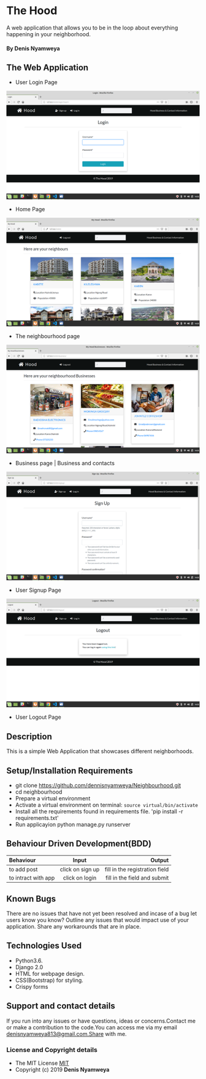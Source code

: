 # The Hood

 A web application that allows you to be in the loop about everything happening in your neighborhood.

#### By **Denis Nyamweya**

## The Web Application 

* User Login Page

![User Login](static/images/1.png)

* Home Page

![Home Page](static/images/3.png)

* The neighbourhood page

![Business In The Hood](static/images/4.png)

* Business page | Business and contacts

![User Sign Up](static/images/2.png)

* User Signup Page

![User Logout](static/images/5.png)

* User Logout Page

## Description
This is a simple Web Application that showcases different neighborhoods.

## Setup/Installation Requirements
* git clone https://github.com/dennisnyamweya/Neighbourhood.git
* cd  neighbourhood
* Prepare a virtual environment
* Activate a virtual environment on terminal: `source virtual/bin/activate`
* Install all the requirements found in requirements file. 'pip install -r requirements.txt'
* Run applicayion python manage.py runserver
## Behaviour Driven Development(BDD)

| Behaviour | Input | Output |
| :---------------- | :---------------: | ------------------: |
| to add post | click on sign up |  fill in the registration field |
| to intract with app | click on login | fill in the field  and submit |
## Known Bugs
There are no issues that have not yet been resolved and incase of a bug  let users know you know? Outline any issues that would impact use of your application. Share any workarounds that are in place. 

## Technologies Used

* Python3.6.
* Django 2.0
* HTML for webpage design.
* CSS(Bootstrap) for styling.
* Crispy forms

## Support and contact details
 If you run into any issues or have questions, ideas or concerns.Contact me or make a contribution to the code.You can access me via my email denisnyamweya813@gmail.com.Share with me.
### License and Copyright details
* The MIT License [MIT](LICENSE)
* Copyright (c) 2019 **Denis Nyamweya**